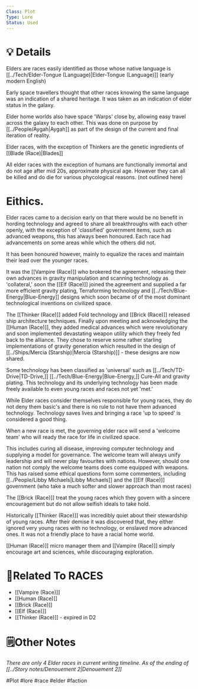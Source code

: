 ```yaml
---
Class: Plot
Type: Lore
Status: Used
---
```

# 💡 Details
Elders are races easily identified as those whose native language is [[../Tech/Elder-Tongue (Language)|Elder-Tongue (Language)]] (early modern English) 

Early space travellers thought that other races knowing the same language was an indication of a shared heritage. It was taken as an indication of elder status in the galaxy.

Elder home worlds also have space 'Warps' close by, allowing easy travel across the galaxy to each other. This was done on purpose by [[../People/Aygah|Aygah]] as part of the design of the current and final iteration of reality. 

Elder races, with the exception of Thinkers are the genetic ingredients of [[Blade (Race)|Blades]]

All elder races with the exception of humans are functionally immortal and do not age after mid 20s, approximate physical age. However they can all be killed and do die for various phycological reasons. (not outlined here)

# Eithics.
Elder races came to a decision early on that there would be no benefit in hording technology and agreed to share all breakthroughs with each other openly, with the exception of 'classified' government items, such as advanced weapons, this has always been honoured. Each race had advancements on some areas while which the others did not. 

It has been honoured however, mainly to equalize the races and maintain their lead over the younger races. 

It was the [[Vampire (Race)]] who brokered the agreement, releasing their own advances in gravity manipulation and scanning technology as 'collateral,' soon the [[Elf (Race)]] joined the agreement and supplied a far more efficient gravity plating, Terraforming technology and [[../Tech/Blue-Energy|Blue-Energy]] designs which soon became of of the most dominant technological inventions on civilized space. 

The [[Thinker (Race)]] added Fold technology and [[Brick (Race)]] released ship architecture techniques. Finally upon meeting and acknowledging the [[Human (Race)]], they added medical advances which were revolutionary and soon implemented devastating weapon utility which they freely fed back to the alliance. They chose to reserve some rather starling implementations of gravity generation which resulted in the design of [[../Ships/Mercia (Starship)|Mercia (Starship)]] - these designs are now shared. 

Some technology has been classified as 'universal' such as [[../Tech/TD-Drive|TD-Drive,]] [[../Tech/Blue-Energy|Blue-Energy,]] Cure-All and gravity plating. This technology and its underlying technology has been made freely available to even young races and races not yet 'met.' 

While Elder races consider themselves responsible for young races, they do not deny them basic's and there is no rule to not have them advanced technology. Technology saves lives and bringing a race 'up to speed' is considered a good thing. 

When a new race is met, the governing elder race will send a 'welcome team' who will ready the race for life in civilized space. 

This includes curing all disease, improving computer technology and supplying a model for governance. The welcome team will always unify leadership and will never play favourites with nations. However, should one nation not comply the welcome teams does come  equipped with weapons. This has raised some ethical questions form some commenters, including [[../People/Libby Michaels|Libby Michaels]] and the [[Elf (Race)]] government (who take a much softer and slower approach than most races)

The [[Brick (Race)]] treat the young races which they govern with a sincere encouragement but do not allow selfish ideals to take hold. 

Historically [[Thinker (Race)]] was incredibly quiet about their stewardship of young races. After their demise it was discovered that, they either ignored very young races with no technology, or enslaved more advanced ones. It was not a friendly place to have a racial home world. 

[[Human (Race)]] micro manager them and [[Vampire (Race)]] simply encourage art and sciences, while discouraging exploration. 
# 👤Related To RACES
- [[Vampire (Race)]]
- [[Human (Race)]]
- [[Brick (Race)]]
- [[Elf (Race)]]
- [[Thinker (Race)]] - expired in D2
# 🗒️Other Notes
*There are only 4 Elder races in current writing timeline. As of the ending of [[../Story notes/Denouement 2|Denouement 2]]*

#Plot #lore #race #elder #faction 